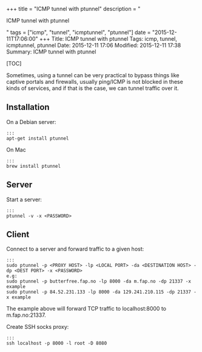 +++
title = "ICMP tunnel with ptunnel"
description = "<p>ICMP tunnel with ptunnel</p>"
tags = ["icmp", "tunnel", "icmptunnel", "ptunnel"]
date = "2015-12-11T17:06:00"
+++
Title: ICMP tunnel with ptunnel
Tags: icmp, tunnel, icmptunnel, ptunnel
Date: 2015-12-11 17:06
Modified: 2015-12-11 17:38
Summary: ICMP tunnel with ptunnel

[TOC]

Sometimes, using a tunnel can be very practical to bypass things like captive portals and firewalls, usually ping/ICMP is not blocked in these kinds of services, and if that is the case, we can tunnel traffic over it.

## Installation

On a Debian server:

    :::
    apt-get install ptunnel

On Mac

    :::
    brew install ptunnel

## Server
Start a server:

    :::
    ptunnel -v -x <PASSWORD>


## Client
Connect to a server and forward traffic to a given host:

    :::
    sudo ptunnel -p <PROXY HOST> -lp <LOCAL PORT> -da <DESTINATION HOST> -dp <DEST PORT> -x <PASSWORD>
    e.g:
    sudo ptunnel -p butterfree.fap.no -lp 8000 -da m.fap.no -dp 21337 -x example
    sudo ptunnel -p 84.52.231.133 -lp 8000 -da 129.241.210.115 -dp 21337 -x example

The example above will forward TCP traffic to localhost:8000 to m.fap.no:21337.

Create SSH socks proxy:

    :::
    ssh localhost -p 8000 -l root -D 8080
